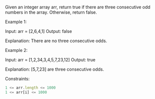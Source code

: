 Given an integer array arr, return true if there are three consecutive odd numbers in the array. Otherwise, return false.
 

Example 1:

Input: arr = [2,6,4,1]
Output: false

Explanation: There are no three consecutive odds.


Example 2:

Input: arr = [1,2,34,3,4,5,7,23,12]
Output: true

Explanation: [5,7,23] are three consecutive odds.
 

Constraints:
```js
1 <= arr.length <= 1000
1 <= arr[i] <= 1000